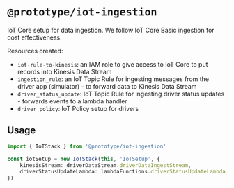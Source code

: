 # `@prototype/iot-ingestion`

IoT Core setup for data ingestion. We follow IoT Core Basic ingestion for cost effectiveness.

Resources created:

* `iot-rule-to-kinesis`: an IAM role to give access to IoT Core to put records into Kinesis Data Stream
* `ingestion_rule`: an IoT Topic Rule for ingesting messages from the driver app (simulator) - to forward data to Kinesis Data Stream
* `driver_status_update`: IoT Topic Rule for ingesting driver status updates - forwards events to a lambda handler
* `driver_policy`: IoT Policy setup for drivers

## Usage

```ts
import { IoTStack } from '@prototype/iot-ingestion'

const iotSetup = new IoTStack(this, 'IoTSetup', {
    kinesisStream: driverDataStream.driverDataIngestStream,
    driverStatusUpdateLambda: lambdaFunctions.driverStatusUpdateLambda,
})
```
